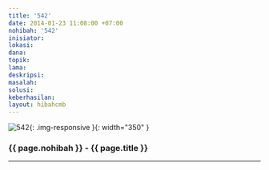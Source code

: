 ```yaml
---
title: '542'
date: 2014-01-23 11:08:00 +07:00
nohibah: '542'
inisiator: 
lokasi: 
dana: 
topik: 
lama: 
deskripsi: 
masalah: 
solusi: 
keberhasilan: 
layout: hibahcmb
---
```


![542](/static/img/hibahcmb/542.png){: .img-responsive }{: width="350" }

### {{ page.nohibah }} - {{ page.title }}

---
